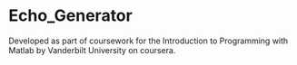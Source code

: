 # Echo_Generator
Developed as part of coursework for the Introduction to Programming with Matlab by Vanderbilt University on coursera.
